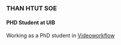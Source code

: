 ### THAN HTUT SOE ###
#### PHD Student at UIB ###
Working as a PhD student in [Videoworkflow](https://www.videoworkflows.org/)
